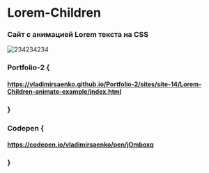 # Lorem-Children
 
### Сайт с анимацией Lorem текста на CSS

![234234234](https://user-images.githubusercontent.com/56477695/118373064-5be34700-b5bd-11eb-8fc0-67be45d57d06.jpg)

### Portfolio-2 {

#### https://vladimirsaenko.github.io/Portfolio-2/sites/site-14/Lorem-Children-animate-example/index.html

### }

### Codepen {

#### https://codepen.io/vladimirsaenko/pen/jOmboxq

### }
